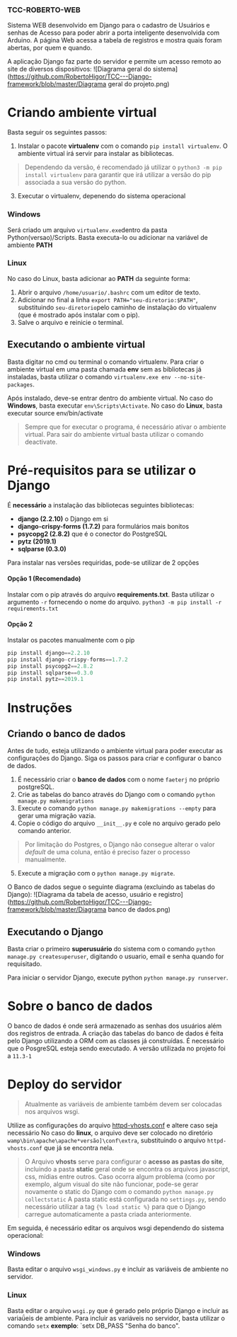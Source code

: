 
### TCC-ROBERTO-WEB

Sistema WEB desenvolvido em Django para o cadastro de Usuários e senhas de Acesso para poder abrir a porta inteligente desenvolvida com Arduino. 
A página Web acessa a tabela de registros e mostra quais foram abertas, por quem e quando.

A aplicação Django faz parte do servidor e permite um acesso remoto ao site de diversos dispositivos:
![Diagrama geral do sistema](https://github.com/RobertoHigor/TCC---Django-framework/blob/master/Diagrama geral do projeto.png)
# Criando ambiente virtual
Basta seguir os seguintes passos:

 1. Instalar o pacote **virtualenv** com o comando `pip install virtualenv`. O ambiente virtual irá servir para instalar as bibliotecas.
 > Dependendo da versão, é recomendado já utilizar o `python3 -m pip install virtualenv` para garantir que irá utilizar a versão do pip associada a sua versão do python.
 3. Executar o virtualenv, depenendo do sistema operacional

### Windows
Será criado um arquivo `virtualenv.exe`dentro da pasta Python(versao)/Scripts. Basta executa-lo ou adicionar na variável de ambiente **PATH**
### Linux
No caso do Linux, basta adicionar ao **PATH** da seguinte forma:
1. Abrir o arquivo `/home/usuario/.bashrc` com um editor de texto.
2. Adicionar no final a linha `export PATH="seu-diretorio:$PATH"`, substituindo `seu-diretorio`pelo caminho de instalação do virtualenv (que é mostrado após instalar com o pip).
3. Salve o arquivo e reinicie o terminal.

## Executando o ambiente virtual
Basta digitar no cmd ou terminal o comando virtualenv.
Para criar o ambiente virtual em uma pasta chamada **env** sem as bibliotecas já instaladas, basta utilizar o comando `virtualenv.exe env --no-site-packages`.

Após instalado, deve-se entrar dentro do ambiente virtual.
No caso do **Windows**, basta executar  `env\Scripts\Activate`. 
No caso do **Linux**, basta executar source env/bin/activate
> Sempre que for executar o programa, é necessário ativar o ambiente virtual. Para sair do ambiente virtual basta utilizar o comando deactivate.

# Pré-requisitos para se utilizar o Django

É **necessário** a instalação das bibliotecas seguintes bibliotecas:
* **django (2.2.10)** o Django em si
* **django-crispy-forms (1.7.2)** para formulários mais bonitos
* **psycopg2 (2.8.2)** que é o conector do PostgreSQL
* **pytz (2019.1)** 
* **sqlparse (0.3.0)**

Para instalar nas versões requiridas, pode-se utilizar de 2 opções
####  Opção 1 (Recomendado)
Instalar com o pip através do arquivo **requirements.txt**. Basta utilizar o argumento `-r` fornecendo o nome do arquivo.
 `python3 -m pip install -r requirements.txt`

#### Opção 2
Instalar os pacotes manualmente com o pip
```python
pip install django==2.2.10
pip install django-crispy-forms==1.7.2
pip install psycopg2==2.8.2
pip install sqlparse==0.3.0
pip install pytz==2019.1
```

# Instruções

## Criando o banco de dados

Antes de tudo, esteja utilizando o ambiente virtual para poder executar as configurações do Django.
Siga os passos para criar e configurar o banco de dados.
 1. É necessário criar o **banco de dados** com o nome `faeterj` no próprio postgreSQL. 
 2. Crie as tabelas do banco através do Django com o comando `python manage.py makemigrations`
 3. Execute o comando `python manage.py makemigrations --empty` para gerar uma migração vazia. 
 4. Copie o código do arquivo `__init__.py` e cole no arquivo gerado pelo comando anterior.
> Por limitação do Postgres, o Django não consegue alterar o valor *default* de uma coluna, então é preciso fazer o processo manualmente. 
5. Execute a migração com o `python manage.py migrate`.

O Banco de dados segue o seguinte diagrama (excluindo as tabelas do Django):
![Diagrama da tabela de acesso, usuário e registro](https://github.com/RobertoHigor/TCC---Django-framework/blob/master/Diagrama banco de dados.png)

## Executando o Django

Basta criar o primeiro **superusuário** do sistema com o comando `python manage.py createsuperuser`, digitando o usuario, email e senha quando for requisitado.

Para iniciar o servidor Django, execute python `python manage.py runserver`.

# Sobre o banco de dados

O banco de dados é onde será armazenado as senhas dos usuários além dos registros de entrada.
 A criação das tabelas do banco de dados é feita pelo Django utilizando a ORM com as classes já construídas.
 É necessário que o PosgreSQL esteja sendo executado. A versão utilizada no projeto foi a `11.3-1`

# Deploy do servidor

>Atualmente as variáveis de ambiente também devem ser colocadas nos arquivos wsgi.

Utilize as configurações do arquivo [httpd-vhosts.conf](https://github.com/RobertoHigor/TCC---Django-framework/blob/master/TccRobertoWeb/TccRobertoWeb/httpd-vhosts.conf) e altere caso seja necessário
No caso do **linux**, o arquivo deve ser colocado no diretório `wamp\bin\apache\apache*versão]\conf\extra`, substituindo o arquivo `httpd-vhosts.conf` que já se encontra nela.

>O Arquivo **vhosts** serve para configurar o **acesso as pastas do site**, incluindo a pasta **static** geral onde se encontra os arquivos javascript, css, mídias entre outros.
>Caso ocorra algum problema (como por exemplo, algum visual do site não funcionar, pode-se gerar novamente o static do Django com o comando `python manage.py collectstatic`
>A pasta static está configurada no `settings.py`, sendo necessário utilizar a tag `{% load static %}` para que o Django carregue automaticamente a pasta criada anteriormente.

Em seguida, é necessário editar os arquivos wsgi dependendo do sistema operacional:

### Windows 
Basta editar o arquivo `wsgi_windows.py` e incluir as variáveis de ambiente no servidor.

### Linux 
 Basta editar o arquivo `wsgi.py` que é gerado pelo próprio Django e incluir as variaǘeis de ambiente.
 Para incluir as variáveis no servidor, basta utilizar o comando `setx` 
 **exemplo**: `setx DB_PASS "Senha do banco". 
 




